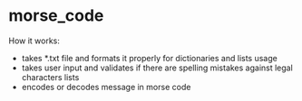 # morse_code

How it works:

- takes *.txt file and formats it properly for dictionaries and lists usage
- takes user input and validates if there are spelling mistakes against legal characters lists
- encodes or decodes message in morse code
